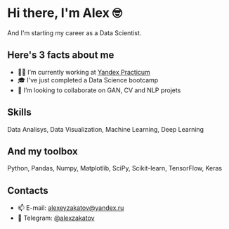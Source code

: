 # Hi there, I'm Alex 🤓
And I'm starting my career as a Data Scientist.

## Here's 3 facts about me 
- 👨‍💻 I’m currently working at [Yandex Practicum](https://practicum.yandex.ru/)
- 🎓 I've just completed a Data Science bootcamp
- 👯 I’m looking to collaborate on GAN, CV and NLP projets

## Skills
Data Analisys, Data Visualization, Machine Learning, Deep Learning

## And my toolbox
Python, Pandas, Numpy, Matplotlib, SciPy, Scikit-learn, TensorFlow, Keras

## Contacts
- 📫 E-mail: [alexeyzakatov@yandex.ru](mailto:alexeyzakatov@yandex.ru)
- 🛫 Telegram: [@alexzakatov](t.me/alexzakatov)
